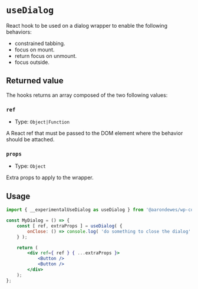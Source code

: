 # `useDialog`

React hook to be used on a dialog wrapper to enable the following behaviors:

-   constrained tabbing.
-   focus on mount.
-   return focus on unmount.
-   focus outside.

## Returned value

The hooks returns an array composed of the two following values:

### `ref`

-   Type: `Object|Function`

A React ref that must be passed to the DOM element where the behavior should be attached.

### `props`

-   Type: `Object`

Extra props to apply to the wrapper.

## Usage

```jsx
import { __experimentalUseDialog as useDialog } from '@aarondewes/wp-compose';

const MyDialog = () => {
	const [ ref, extraProps ] = useDialog( {
		onClose: () => console.log( 'do something to close the dialog' ),
	} );

	return (
		<div ref={ ref } { ...extraProps }>
			<Button />
			<Button />
		</div>
	);
};
```
